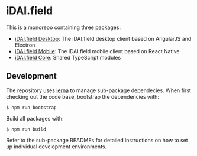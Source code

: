 # iDAI.field 

This is a monorepo containing three packages:

* [iDAI.field Desktop](desktop): The iDAI.field desktop client based on AngularJS and Electron
* [iDAI.field Mobile](mobile): The iDAI.field mobile client based on React Native
* [iDAI.field Core](core): Shared TypeScript modules

## Development

The repository uses [lerna](https://github.com/lerna/lerna) to manage sub-package dependecies.
When first checking out the code base, bootstrap the dependencies with:

    $ npm run bootstrap

Build all packages with:

    $ npm run build

Refer to the sub-package READMEs for detailed instructions on how to set up individual
development environments. 
